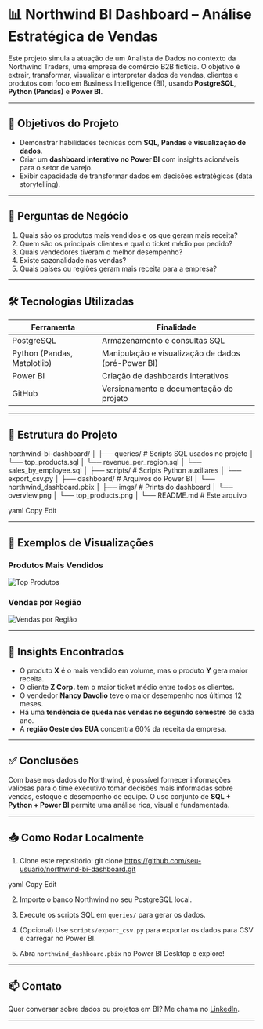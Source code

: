 # 📊 Northwind BI Dashboard – Análise Estratégica de Vendas

Este projeto simula a atuação de um Analista de Dados no contexto da Northwind Traders, uma empresa de comércio B2B fictícia. O objetivo é extrair, transformar, visualizar e interpretar dados de vendas, clientes e produtos com foco em Business Intelligence (BI), usando **PostgreSQL**, **Python (Pandas)** e **Power BI**.

---

## 🚀 Objetivos do Projeto

- Demonstrar habilidades técnicas com **SQL**, **Pandas** e **visualização de dados**.
- Criar um **dashboard interativo no Power BI** com insights acionáveis para o setor de varejo.
- Exibir capacidade de transformar dados em decisões estratégicas (data storytelling).

---

## 🧠 Perguntas de Negócio

1. Quais são os produtos mais vendidos e os que geram mais receita?
2. Quem são os principais clientes e qual o ticket médio por pedido?
3. Quais vendedores tiveram o melhor desempenho?
4. Existe sazonalidade nas vendas?
5. Quais países ou regiões geram mais receita para a empresa?

---

## 🛠️ Tecnologias Utilizadas

| Ferramenta     | Finalidade                                 |
|----------------|--------------------------------------------|
| PostgreSQL     | Armazenamento e consultas SQL              |
| Python (Pandas, Matplotlib) | Manipulação e visualização de dados (pré-Power BI) |
| Power BI       | Criação de dashboards interativos          |
| GitHub         | Versionamento e documentação do projeto    |

---

## 🧩 Estrutura do Projeto

northwind-bi-dashboard/ │ ├── queries/ # Scripts SQL usados no projeto │ └── top_products.sql │ └── revenue_per_region.sql │ └── sales_by_employee.sql │ ├── scripts/ # Scripts Python auxiliares │ └── export_csv.py │ ├── dashboard/ # Arquivos do Power BI │ └── northwind_dashboard.pbix │ ├── imgs/ # Prints do dashboard │ └── overview.png │ └── top_products.png │ └── README.md # Este arquivo

yaml
Copy
Edit

---

## 📸 Exemplos de Visualizações

### Produtos Mais Vendidos
![Top Produtos](imgs/top_products.png)

### Vendas por Região
![Vendas por Região](imgs/overview.png)

---

## 📝 Insights Encontrados

- O produto **X** é o mais vendido em volume, mas o produto **Y** gera maior receita.
- O cliente **Z Corp.** tem o maior ticket médio entre todos os clientes.
- O vendedor **Nancy Davolio** teve o maior desempenho nos últimos 12 meses.
- Há uma **tendência de queda nas vendas no segundo semestre** de cada ano.
- A **região Oeste dos EUA** concentra 60% da receita da empresa.

---

## ✅ Conclusões

Com base nos dados do Northwind, é possível fornecer informações valiosas para o time executivo tomar decisões mais informadas sobre vendas, estoque e desempenho de equipe. O uso conjunto de **SQL + Python + Power BI** permite uma análise rica, visual e fundamentada.

---

## 📥 Como Rodar Localmente

1. Clone este repositório:
git clone https://github.com/seu-usuario/northwind-bi-dashboard.git

yaml
Copy
Edit

2. Importe o banco Northwind no seu PostgreSQL local.

3. Execute os scripts SQL em `queries/` para gerar os dados.

4. (Opcional) Use `scripts/export_csv.py` para exportar os dados para CSV e carregar no Power BI.

5. Abra `northwind_dashboard.pbix` no Power BI Desktop e explore!

---

## 📫 Contato

Quer conversar sobre dados ou projetos em BI? Me chama no [LinkedIn](https://www.linkedin.com/).

---
